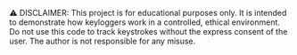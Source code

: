 ⚠️ DISCLAIMER:
This project is for educational purposes only. It is intended to demonstrate how keyloggers work in a controlled, ethical environment. Do not use this code to track keystrokes without the express consent of the user. The author is not responsible for any misuse.

